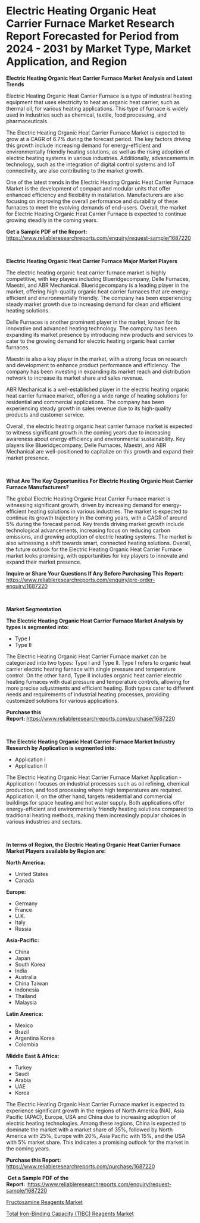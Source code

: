 <p><h1>Electric Heating Organic Heat Carrier Furnace Market Research Report Forecasted for Period from 2024 -  2031 by Market Type, Market Application, and Region</h1></p><p><strong>Electric Heating Organic Heat Carrier Furnace Market Analysis and Latest Trends</strong></p>
<p><p>Electric Heating Organic Heat Carrier Furnace is a type of industrial heating equipment that uses electricity to heat an organic heat carrier, such as thermal oil, for various heating applications. This type of furnace is widely used in industries such as chemical, textile, food processing, and pharmaceuticals.</p><p>The Electric Heating Organic Heat Carrier Furnace Market is expected to grow at a CAGR of 6.7% during the forecast period. The key factors driving this growth include increasing demand for energy-efficient and environmentally friendly heating solutions, as well as the rising adoption of electric heating systems in various industries. Additionally, advancements in technology, such as the integration of digital control systems and IoT connectivity, are also contributing to the market growth.</p><p>One of the latest trends in the Electric Heating Organic Heat Carrier Furnace Market is the development of compact and modular units that offer enhanced efficiency and flexibility in installation. Manufacturers are also focusing on improving the overall performance and durability of these furnaces to meet the evolving demands of end-users. Overall, the market for Electric Heating Organic Heat Carrier Furnace is expected to continue growing steadily in the coming years.</p></p>
<p><strong>Get a Sample PDF of the Report:&nbsp;</strong> <a href="https://www.reliableresearchreports.com/enquiry/request-sample/1687220">https://www.reliableresearchreports.com/enquiry/request-sample/1687220</a></p>
<p>&nbsp;</p>
<p><strong>Electric Heating Organic Heat Carrier Furnace Major Market Players</strong></p>
<p><p>The electric heating organic heat carrier furnace market is highly competitive, with key players including Blueridgecompany, Delle Furnaces, Maestri, and ABR Mechanical. Blueridgecompany is a leading player in the market, offering high-quality organic heat carrier furnaces that are energy-efficient and environmentally friendly. The company has been experiencing steady market growth due to increasing demand for clean and efficient heating solutions.</p><p>Delle Furnaces is another prominent player in the market, known for its innovative and advanced heating technology. The company has been expanding its market presence by introducing new products and services to cater to the growing demand for electric heating organic heat carrier furnaces.</p><p>Maestri is also a key player in the market, with a strong focus on research and development to enhance product performance and efficiency. The company has been investing in expanding its market reach and distribution network to increase its market share and sales revenue.</p><p>ABR Mechanical is a well-established player in the electric heating organic heat carrier furnace market, offering a wide range of heating solutions for residential and commercial applications. The company has been experiencing steady growth in sales revenue due to its high-quality products and customer service.</p><p>Overall, the electric heating organic heat carrier furnace market is expected to witness significant growth in the coming years due to increasing awareness about energy efficiency and environmental sustainability. Key players like Blueridgecompany, Delle Furnaces, Maestri, and ABR Mechanical are well-positioned to capitalize on this growth and expand their market presence.</p></p>
<p>&nbsp;</p>
<p><strong>What Are The Key Opportunities For Electric Heating Organic Heat Carrier Furnace Manufacturers?</strong></p>
<p><p>The global Electric Heating Organic Heat Carrier Furnace market is witnessing significant growth, driven by increasing demand for energy-efficient heating solutions in various industries. The market is expected to continue its growth trajectory in the coming years, with a CAGR of around 5% during the forecast period. Key trends driving market growth include technological advancements, increasing focus on reducing carbon emissions, and growing adoption of electric heating systems. The market is also witnessing a shift towards smart, connected heating solutions. Overall, the future outlook for the Electric Heating Organic Heat Carrier Furnace market looks promising, with opportunities for key players to innovate and expand their market presence.</p></p>
<p><strong>Inquire or Share Your Questions If Any Before Purchasing This Report:</strong> <a href="https://www.reliableresearchreports.com/enquiry/pre-order-enquiry/1687220">https://www.reliableresearchreports.com/enquiry/pre-order-enquiry/1687220</a></p>
<p>&nbsp;</p>
<p><strong>Market Segmentation</strong></p>
<p><strong>The Electric Heating Organic Heat Carrier Furnace Market Analysis by types is segmented into:</strong></p>
<p><ul><li>Type I</li><li>Type II</li></ul></p>
<p><p>The Electric Heating Organic Heat Carrier Furnace market can be categorized into two types: Type I and Type II. Type I refers to organic heat carrier electric heating furnace with single pressure and temperature control. On the other hand, Type II includes organic heat carrier electric heating furnaces with dual pressure and temperature controls, allowing for more precise adjustments and efficient heating. Both types cater to different needs and requirements of industrial heating processes, providing customized solutions for various applications.</p></p>
<p><strong>Purchase this Report:&nbsp;</strong><a href="https://www.reliableresearchreports.com/purchase/1687220">https://www.reliableresearchreports.com/purchase/1687220</a></p>
<p>&nbsp;</p>
<p><strong>The Electric Heating Organic Heat Carrier Furnace Market Industry Research by Application is segmented into:</strong></p>
<p><ul><li>Application I</li><li>Application II</li></ul></p>
<p><p>The Electric Heating Organic Heat Carrier Furnace Market Application - Application I focuses on industrial processes such as oil refining, chemical production, and food processing where high temperatures are required. Application II, on the other hand, targets residential and commercial buildings for space heating and hot water supply. Both applications offer energy-efficient and environmentally friendly heating solutions compared to traditional heating methods, making them increasingly popular choices in various industries and sectors.</p></p>
<p>&nbsp;</p>
<p><strong>In terms of Region, the Electric Heating Organic Heat Carrier Furnace Market Players available by Region are:</strong></p>
<p>
    <p> <strong> North America: </strong>
        <ul>
            <li>United States</li>
            <li>Canada</li>
        </ul>
        </p> 
    <p> <strong> Europe: </strong>
        <ul>
            <li>Germany</li>
            <li>France</li>
            <li>U.K.</li>
            <li>Italy</li>
            <li>Russia</li>
        </ul>
        </p> 
    <p> <strong> Asia-Pacific: </strong>
        <ul>
            <li>China</li>
            <li>Japan</li>
            <li>South Korea</li>
            <li>India</li>
            <li>Australia</li>
            <li>China Taiwan</li>
            <li>Indonesia</li>
            <li>Thailand</li>
            <li>Malaysia</li>
        </ul>
        </p> 
    <p> <strong> Latin America: </strong>
        <ul>
            <li>Mexico</li>
            <li>Brazil</li>
            <li>Argentina Korea</li>
            <li>Colombia</li>
        </ul>
        </p> 
    <p> <strong> Middle East & Africa: </strong>
        <ul>
            <li>Turkey</li>
            <li>Saudi</li>
            <li>Arabia</li>
            <li>UAE</li>
            <li>Korea</li>
        </ul>
    </p>
    </p>
<p><p>The Electric Heating Organic Heat Carrier Furnace market is expected to experience significant growth in the regions of North America (NA), Asia Pacific (APAC), Europe, USA and China due to increasing adoption of electric heating technologies. Among these regions, China is expected to dominate the market with a market share of 35%, followed by North America with 25%, Europe with 20%, Asia Pacific with 15%, and the USA with 5% market share. This indicates a promising outlook for the market in the coming years.</p></p>
<p><strong>Purchase this Report: </strong><a href="https://www.reliableresearchreports.com/purchase/1687220">https://www.reliableresearchreports.com/purchase/1687220</a></p>
<p>&nbsp;<strong>Get a Sample PDF of the Report:&nbsp;&nbsp;</strong><a href="https://www.reliableresearchreports.com/enquiry/request-sample/1687220">https://www.reliableresearchreports.com/enquiry/request-sample/1687220</a></p>
<p><strong></strong></p>
<p><p><a href="https://github.com/fiixsa/Market-Research-Report-List-1/blob/main/fructosamine-reagents-market.md">Fructosamine Reagents Market</a></p><p><a href="https://github.com/Airanohannonzb68e5pb53oc1/Market-Research-Report-List-1/blob/main/total-iron-binding-capacity-tibc-reagents-market.md">Total Iron-Binding Capacity (TIBC) Reagents Market</a></p></p>